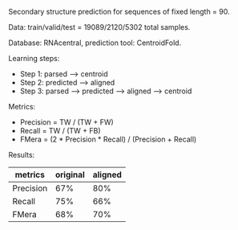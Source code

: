Secondary structure prediction for sequences of fixed length = 90.

Data: train/valid/test = 19089/2120/5302 total samples.

Database: RNAcentral, prediction tool: CentroidFold.

Learning steps:

  * Step 1: parsed --> centroid
  * Step 2: predicted --> aligned
  * Step 3: parsed --> predicted --> aligned --> centroid
  
Metrics:
  * Precision = TW / (TW + FW)
  * Recall = TW / (TW + FB)
  * FMera = (2 * Precision * Recall) / (Precision + Recall)

Results:

| metrics 	| original  | aligned   |
|-----------|-----------|-----------|
| Precision | 	 67%    |   80%  	|
| Recall  	|    75%    |   66% 	|
| FMera    	|    68%    |   70%  	| 

